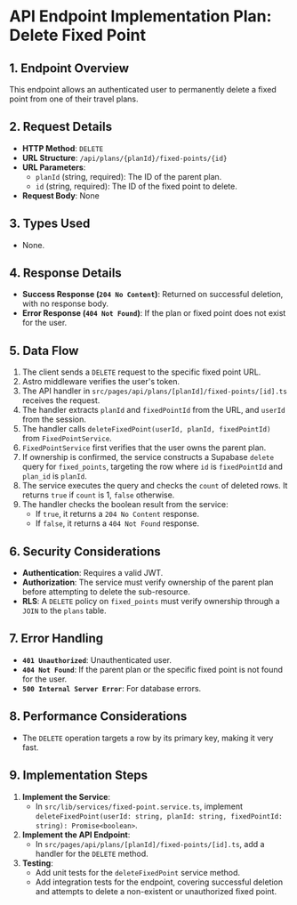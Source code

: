 # API Endpoint Implementation Plan: Delete Fixed Point

## 1. Endpoint Overview
This endpoint allows an authenticated user to permanently delete a fixed point from one of their travel plans.

## 2. Request Details
- **HTTP Method**: `DELETE`
- **URL Structure**: `/api/plans/{planId}/fixed-points/{id}`
- **URL Parameters**:
  - `planId` (string, required): The ID of the parent plan.
  - `id` (string, required): The ID of the fixed point to delete.
- **Request Body**: None

## 3. Types Used
- None.

## 4. Response Details
- **Success Response (`204 No Content`)**: Returned on successful deletion, with no response body.
- **Error Response (`404 Not Found`)**: If the plan or fixed point does not exist for the user.

## 5. Data Flow
1. The client sends a `DELETE` request to the specific fixed point URL.
2. Astro middleware verifies the user's token.
3. The API handler in `src/pages/api/plans/[planId]/fixed-points/[id].ts` receives the request.
4. The handler extracts `planId` and `fixedPointId` from the URL, and `userId` from the session.
5. The handler calls `deleteFixedPoint(userId, planId, fixedPointId)` from `FixedPointService`.
6. `FixedPointService` first verifies that the user owns the parent plan.
7. If ownership is confirmed, the service constructs a Supabase `delete` query for `fixed_points`, targeting the row where `id` is `fixedPointId` and `plan_id` is `planId`.
8. The service executes the query and checks the `count` of deleted rows. It returns `true` if `count` is 1, `false` otherwise.
9. The handler checks the boolean result from the service:
   - If `true`, it returns a `204 No Content` response.
   - If `false`, it returns a `404 Not Found` response.

## 6. Security Considerations
- **Authentication**: Requires a valid JWT.
- **Authorization**: The service must verify ownership of the parent plan before attempting to delete the sub-resource.
- **RLS**: A `DELETE` policy on `fixed_points` must verify ownership through a `JOIN` to the `plans` table.

## 7. Error Handling
- **`401 Unauthorized`**: Unauthenticated user.
- **`404 Not Found`**: If the parent plan or the specific fixed point is not found for the user.
- **`500 Internal Server Error`**: For database errors.

## 8. Performance Considerations
- The `DELETE` operation targets a row by its primary key, making it very fast.

## 9. Implementation Steps
1. **Implement the Service**:
   - In `src/lib/services/fixed-point.service.ts`, implement `deleteFixedPoint(userId: string, planId: string, fixedPointId: string): Promise<boolean>`.
2. **Implement the API Endpoint**:
   - In `src/pages/api/plans/[planId]/fixed-points/[id].ts`, add a handler for the `DELETE` method.
3. **Testing**:
   - Add unit tests for the `deleteFixedPoint` service method.
   - Add integration tests for the endpoint, covering successful deletion and attempts to delete a non-existent or unauthorized fixed point.
